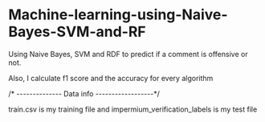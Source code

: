 # Machine-learning-using-Naive-Bayes-SVM-and-RF

Using Naive Bayes, SVM and RDF to predict if a comment is offensive or not.

Also, I calculate f1 score and the accuracy for every algorithm




/* -------------- Data info ------------------*/


train.csv is my training file and impermium_verification_labels is my test file

